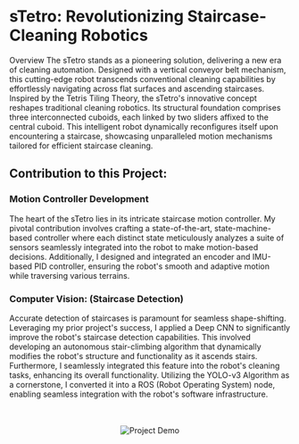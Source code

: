 # sTetro: Revolutionizing Staircase-Cleaning Robotics

Overview
The sTetro stands as a pioneering solution, delivering a new era of cleaning automation. Designed with a vertical conveyor belt mechanism, this cutting-edge robot transcends conventional cleaning capabilities by effortlessly navigating across flat surfaces and ascending staircases. Inspired by the Tetris Tiling Theory, the sTetro's innovative concept reshapes traditional cleaning robotics. Its structural foundation comprises three interconnected cuboids, each linked by two sliders affixed to the central cuboid. This intelligent robot dynamically reconfigures itself upon encountering a staircase, showcasing unparalleled motion mechanisms tailored for efficient staircase cleaning.

## Contribution to this Project:
### Motion Controller Development
The heart of the sTetro lies in its intricate staircase motion controller. My pivotal contribution involves crafting a state-of-the-art, state-machine-based controller where each distinct state meticulously analyzes a suite of sensors seamlessly integrated into the robot to make motion-based decisions. Additionally, I designed and integrated an encoder and IMU-based PID controller, ensuring the robot's smooth and adaptive motion while traversing various terrains.

### Computer Vision: (Staircase Detection)
Accurate detection of staircases is paramount for seamless shape-shifting. Leveraging my prior project's success, I applied a Deep CNN to significantly improve the robot's staircase detection capabilities. This involved developing an autonomous stair-climbing algorithm that dynamically modifies the robot's structure and functionality as it ascends stairs. Furthermore, I seamlessly integrated this feature into the robot's cleaning tasks, enhancing its overall functionality. Utilizing the YOLO-v3 Algorithm as a cornerstone, I converted it into a ROS (Robot Operating System) node, enabling seamless integration with the robot's software infrastructure. 

<p align="center">
  <br><br>
  <img src="https://github.com/NigamKatta/sTETRO/blob/main/Assets/sTETRO%20-%20GIF.gif" alt="Project Demo">
  <br><br>
</p>


